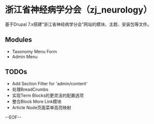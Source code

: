 浙江省神经病学分会（zj_neurology）
=============================

基于Drupal 7.x搭建“浙江省神经病学分会”网站的模块、主题、安装包等文件。

Modules
-------

* Taxonomy Menu Form
* Admin Menu

TODOs
-----

* Add Section Filter for 'admin/content'
* 处理BreadCrumbs
* 实现Term Blocks的更灵活的配置选项
* 整合Block More Link模块
* Article Node页面菜单高亮映射

--EOF--
